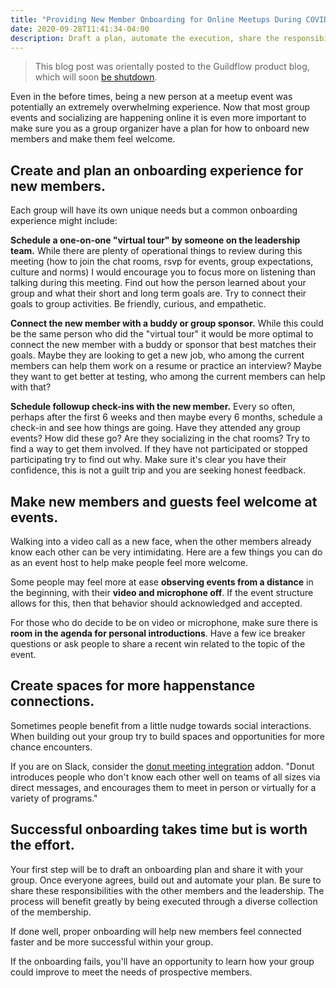 ```yaml
---
title: "Providing New Member Onboarding for Online Meetups During COVID"
date: 2020-09-28T11:41:34-04:00
description: Draft a plan, automate the execution, share the responsibilities, learn how to better serve your members.
---
```


> This blog post was orientally posted to the Guildflow product blog, which will soon [be shutdown](/posts/2021/10/guildflow-shutdown/).

Even in the before times, being a new person at a meetup event was potentially an extremely overwhelming experience. Now that most group events and socializing are happening online it is even more important to make sure you as a group organizer have a plan for how to onboard new members and make them feel welcome.

## Create and plan an onboarding experience for new members.

Each group will have its own unique needs but a common onboarding experience might include:

**Schedule a one-on-one "virtual tour" by someone on the leadership team.** While there are plenty of operational things to review during this meeting (how to join the chat rooms, rsvp for events, group expectations, culture and norms) I would encourage you to focus more on listening than talking during this meeting. Find out how the person learned about your group and what their short and long term goals are. Try to connect their goals to group activities. Be friendly, curious, and empathetic.

**Connect the new member with a buddy or group sponsor.** While this could be the same person who did the "virtual tour" it would be more optimal to connect the new member with a buddy or sponsor that best matches their goals. Maybe they are looking to get a new job, who among the current members can help them work on a resume or practice an interview? Maybe they want to get better at testing, who among the current members can help with that?

**Schedule followup check-ins with the new member.** Every so often, perhaps after the first 6 weeks and then maybe every 6 months, schedule a check-in and see how things are going. Have they attended any group events? How did these go? Are they socializing in the chat rooms? Try to find a way to get them involved. If they have not participated or stopped participating try to find out why. Make sure it's clear you have their confidence, this is not a guilt trip and you are seeking honest feedback.

## Make new members and guests feel welcome at events.

Walking into a video call as a new face, when the other members already know each other can be very intimidating. Here are a few things you can do as an event host to help make people feel more welcome.

Some people may feel more at ease **observing events from a distance** in the beginning, with their **video and microphone off**. If the event structure allows for this, then that behavior should acknowledged and accepted.

For those who do decide to be on video or microphone, make sure there is **room in the agenda for personal introductions**. Have a few ice breaker questions or ask people to share a recent win related to the topic of the event.

## Create spaces for more happenstance connections.

Sometimes people benefit from a little nudge towards social interactions. When building out your group try to build spaces and opportunities for more chance encounters.

If you are on Slack, consider the [donut meeting integration](https://phillyelixir.slack.com/apps/A11MJ51SR-donut) addon. "Donut introduces people who don't know each other well on teams of all sizes via direct messages, and encourages them to meet in person or virtually for a variety of programs."

## Successful onboarding takes time but is worth the effort.

Your first step will be to draft an onboarding plan and share it with your group. Once everyone agrees, build out and automate your plan. Be sure to share these responsibilities with the other members and the leadership. The process will benefit greatly by being executed through a diverse collection of the membership.

If done well, proper onboarding will help new members feel connected faster and be more successful within your group.

If the onboarding fails, you'll have an opportunity to learn how your group could improve to meet the needs of prospective members.
